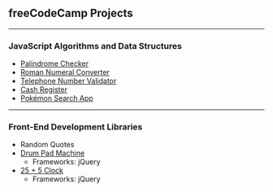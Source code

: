 ## freeCodeCamp Projects

---

### JavaScript Algorithms and Data Structures

- [Palindrome Checker](https://github.com/purpl3pineapple/fcc/tree/main/palindrome-checker "Palindrome Checker")
- [Roman Numeral Converter](https://github.com/purpl3pineapple/fcc/tree/main/roman-numeral-converter "Roman Numeral Converter")
- [Telephone Number Validator](https://github.com/purpl3pineapple/fcc/tree/main/telephone-number-validator "Telephone Number Validator")
- [Cash Register]()
- [Pok&#233;mon Search App](https://github.com/purpl3pineapple/fcc/tree/main/pokemon-search-app "Pokémon Search App")

---

### Front-End Development Libraries

- Random Quotes
- [Drum Pad Machine](https://github.com/purpl3pineapple/fcc/tree/main/drum-machine "Drum Pad Machine App")
  - Frameworks: jQuery
- [25 + 5 Clock](https://github.com/purpl3pineapple/fcc/tree/main/drum-machine "25 + 5 Clock App")
  - Frameworks: jQuery
